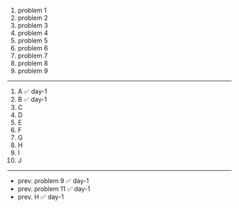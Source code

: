 1. problem 1    
2. problem 2   
3. problem 3    
4. problem 4   
5. problem 5    
6. problem 6    
7. problem 7   
8. problem 8   
9. problem 9

---

1. A ✅ day-1
2. B ✅ day-1
3. C
4. D
5. E
6. F
7. G
8. H
9. I
10. J

--- 

- prev. problem 9  ✅ day-1
- prev. problem 11 ✅ day-1
- prev. H          ✅ day-1
